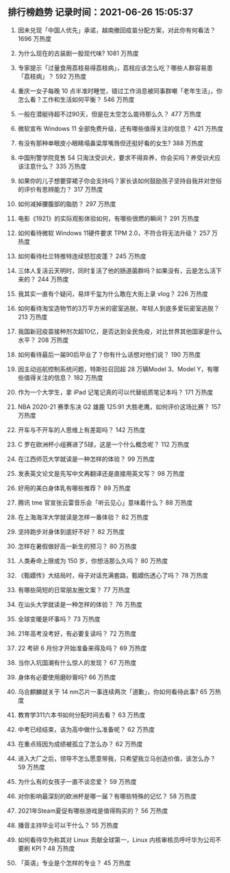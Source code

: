 
## 排行榜趋势 记录时间：2021-06-26 15:05:37
  
  1. 因未兑现「中国人优先」承诺，越南撤回疫苗分配方案，对此你有何看法？ 1696 万热度
    
  2. 为什么现在的古装剧一股现代味? 1081 万热度
    
  3. 专家提示「过量食用荔枝易得荔枝病」，荔枝应该怎么吃？哪些人群容易患「荔枝病」？ 592 万热度
    
  4. 重庆一女子每晚 10 点半准时睡觉，错过工作消息被同事群嘲「老年生活」，你怎么看？工作和生活如何平衡？ 546 万热度
    
  5. 一般在潜艇待超不过90天，但是在太空怎么能待那么久？ 477 万热度
    
  6. 微软宣布 Windows 11 全部免费升级，还有哪些值得关注的信息？ 421 万热度
    
  7. 有没有那种单眼皮小眼睛塌鼻梁厚嘴唇但还挺好看的女生? 388 万热度
    
  8. 中国刑警学院竞售 54 只淘汰受训犬，要求不得弃养，你会买吗？养受训犬应该注意什么？ 335 万热度
    
  9. 如果你的儿子想要穿裙子你会支持吗？家长该如何鼓励孩子坚持自我并对世俗的评价有思辨能力？ 317 万热度
    
  10. 如何减掉腰腹部的脂肪？ 297 万热度
    
  11. 电影《1921》的实际观影体验如何，有哪些很燃的瞬间？ 291 万热度
    
  12. 如何看待微软 Windows 11硬件要求 TPM 2.0，不符合将无法升级？ 257 万热度
    
  13. 如何看待杜兰特推特连续怒怼皮蓬？ 245 万热度
    
  14. 三体人复活云天明时，同时复活了他的肠道菌群吗？如果没有，云是怎么活下来的？ 244 万热度
    
  15. 我其实一直有个疑问，易烊千玺为什么敢在大街上录 vlog？ 226 万热度
    
  16. 如何看待淘宝造物节的3万平方米的密室逃脱，年轻人到底多爱玩密室逃脱？ 213 万热度
    
  17. 我国新冠疫苗接种剂次超10亿，是否达到全民免疫，对比世界其他国家是什么水平？ 208 万热度
    
  18. 如何看待最后一届90后毕业了？你有什么话想对他们说？ 190 万热度
    
  19. 因主动巡航控制系统问题，特斯拉召回超 28 万辆Model 3、Model Y，有哪些值得关注的信息？ 182 万热度
    
  20. 作为一个大学生，拿 iPad 记笔记真的可以代替纸质笔记本吗？ 171 万热度
    
  21. NBA 2020-21 赛季东决 G2 雄鹿 125:91 大胜老鹰，如何评价这场比赛？ 157 万热度
    
  22. 开车与不开车的人思维上有差距吗？ 142 万热度
    
  23. C 罗在欧洲杯小组赛进了5球，这是一个什么概念呢？ 112 万热度
    
  24. 在江西师范大学就读是一种怎样的体验？ 99 万热度
    
  25. 发表英文论文是先写中文再翻译还是直接用英文写？ 98 万热度
    
  26. 好用的美白身体乳有哪些推荐？ 89 万热度
    
  27. 腾讯 tme 官宣张云雷音乐会「听云见心」意味着什么？ 88 万热度
    
  28. 在上海海洋大学就读是怎样一番体验？ 82 万热度
    
  29. 坚持跑步对身体到底好不好？ 82 万热度
    
  30. 怎样在暑假做好高一新生的预习？ 80 万热度
    
  31. 人类寿命上限或为 150 岁，你想活那么久吗？ 80 万热度
    
  32. 《甄嬛传》大结局时，母子对话充满套路，甄嬛伤透心了吗？ 78 万热度
    
  33. 有哪些简短的日常朋友圈文案？ 77 万热度
    
  34. 在汕头大学就读是一种怎样的体验？ 76 万热度
    
  35. 全球变暖是坏事吗？ 73 万热度
    
  36. 21年高考没考好，有必要复读吗？ 72 万热度
    
  37. 22 考研 6 月份才开始准备来得及吗？ 69 万热度
    
  38. 当你入坑国潮有什么惊人的发现？ 67 万热度
    
  39. 身体有必要使用磨砂膏吗? 66 万热度
    
  40. 乌合麒麟就关于 14 nm芯片一事连续两次「道歉」，你如何看待此事? 65 万热度
    
  41. 教育学311六本书如何分配时间去看？ 63 万热度
    
  42. 中考已经结束，该为高中做什么准备呢？ 62 万热度
    
  43. 在重点班因为成绩被孤立了怎么办？ 62 万热度
    
  44. 进入大厂之后，领导不怎么愿意带我，只希望我立马创造价值，该怎么办？ 59 万热度
    
  45. 为什么有的女孩子一直不谈恋爱？ 59 万热度
    
  46. 对你影响最深刻的欧洲杯是哪一届？有哪些特殊的记忆？ 58 万热度
    
  47. 2021年Steam夏促有哪些游戏是值得购买的？ 56 万热度
    
  48. 播音主持毕业可以干什么？ 55 万热度
    
  49. 如何看待华为称其对 Linux 贡献全球第一，Linux 内核审核员呼吁华为公司不要刷 KPI ? 48 万热度
    
  50. 「英语」专业是个怎样的专业？ 45 万热度
    
